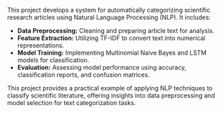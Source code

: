 This project develops a system for automatically categorizing scientific research articles using Natural Language Processing (NLP). 
It includes:

* **Data Preprocessing:** Cleaning and preparing article text for analysis.
* **Feature Extraction:** Utilizing TF-IDF to convert text into numerical representations.
* **Model Training:** Implementing Multinomial Naive Bayes and LSTM models for classification.
* **Evaluation:** Assessing model performance using accuracy, classification reports, and confusion matrices.

This project provides a practical example of applying NLP techniques to classify scientific literature, offering insights into data preprocessing and model selection for text categorization tasks.

